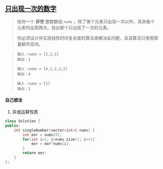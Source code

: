 ## [只出现一次的数字](https://leetcode.cn/problems/single-number/)

> 给你一个 **非空** 整数数组 `nums` ，除了某个元素只出现一次以外，其余每个元素均出现两次。找出那个只出现了一次的元素。
>
> 你必须设计并实现线性时间复杂度的算法来解决此问题，且该算法只使用常量额外空间。

> ```
> 输入：nums = [2,2,1]
> 输出：1
> ```
>
> ```
> 输入：nums = [4,1,2,1,2]
> 输出：4
> ```
>
> ```
> 输入：nums = [1]
> 输出：1
> ```



#### 自己想法

1. 异或运算性质

```c++
class Solution {
public:
    int singleNumber(vector<int>& nums) {
        int eor = nums[0];
        for(int i=1; i<nums.size(); i++){
            eor = eor^nums[i];
        }
        return eor;
    }
};
```

